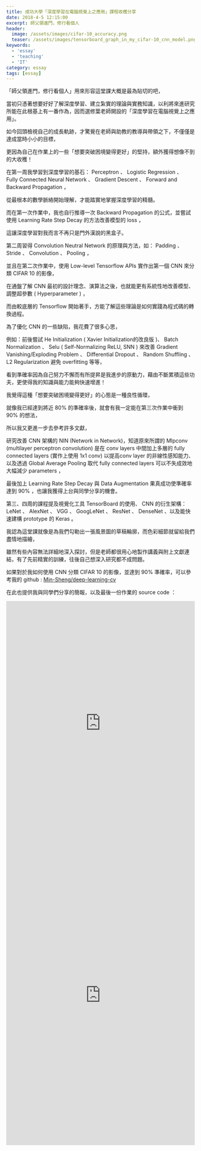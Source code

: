 ```yaml
---
title: 成功大學「深度學習在電腦視覺上之應用」課程收穫分享
date: 2018-4-5 12:15:00
excerpt: 師父領進門，修行看個人
header:
  image: /assets/images/cifar-10_accuracy.png
  teaser: /assets/images/tensorboard_graph_in_my_cifar-10_cnn_model.png
keywords: 
  - 'essay'
  - 'teaching'
  - 'IT'
category: essay
tags: [essay]
---
```


「師父領進門，修行看個人」用來形容這堂課大概是最為貼切的吧，

當初只憑著想要好好了解深度學習、建立紮實的理論與實務知識，以利將來進研究所能在此根基上有一番作為，因而選修葉老師開設的「深度學習在電腦視覺上之應用」。

如今回頭檢視自己的成長軌跡，才驚覺在老師與助教的教導與帶領之下，不僅僅是達成當時小小的目標，

更因為自己在作業上的一些「想要突破困境變得更好」的堅持，額外獲得想像不到的大收穫！

在第一周我學習到深度學習的基石： Perceptron 、 Logistic Regression 、 Fully Connected Neural Network 、 Gradient Descent 、 Forward and Backward Propagation ，

從最根本的數學脈絡開始理解，才能踏實地掌握深度學習的精髓。

而在第一次作業中，我也自行推導一次 Backward Propagation 的公式，並嘗試使用  Learning Rate Step Decay 的方法改善模型的 loss ，

這讓深度學習對我而言不再只是門外漢說的黑盒子。

第二周習得 Convolution Neutral Network  的原理與方法，如： Padding 、 Stride 、 Convolution 、 Pooling ，

並且在第二次作業中，使用 Low-level Tensorflow APIs 實作出第一個 CNN 來分類 CIFAR 10 的影像，

在通盤了解 CNN 最初的設計理念、演算法之後，也就能更有系統性地改善模型、調整超參數 ( Hyperparameter ) ，

而由較底層的 Tensorflow 開始著手，方能了解這些理論是如何實踐為程式碼的轉換過程。

為了優化 CNN 的一些缺陷，我花費了很多心思，

例如：前後嘗試 He Initialization ( Xavier Initialization的改良版 )、 Batch Normalization 、 Selu ( Self-Normalizing ReLU, SNN ) 來改善  Gradient Vanishing/Exploding Problem 、 Differential Dropout 、 Random Shuffling 、 L2 Regularization 避免 overfitting 等等，

看到準確率因為自己努力不懈而有所提昇是我進步的原動力，藉由不斷累積這些功夫，更使得我的知識與能力能夠快速增進！

我覺得這種「想要突破困境變得更好」的心態是一種良性循環，

就像我已經達到將近 80% 的準確率後，就會有我一定能在第三次作業中衝到 90% 的想法，

所以我又更進一步去參考許多文獻，

研究改善 CNN 架構的 NIN (Network in Network)，知道原來所謂的 Mlpconv (multilayer perceptron convolution) 是在 conv layers 中間加上多層的 fully connected layers (實作上使用 1x1 conv) 以提高conv layer 的非線性感知能力、以及透過 Global Average Pooling 取代 fully connected layers 可以不失成效地大幅減少 parameters ，

最後加上 Learning Rate Step Decay 與 Data Augmentation 果真成功使準確率達到 90% ，也讓我獲得上台與同學分享的機會。

第三、四周的課程提及視覺化工具 TensorBoard 的使用、 CNN 的衍生架構： LeNet 、 AlexNet 、 VGG 、 GoogLeNet 、 ResNet 、 DenseNet 、以及能快速建構 prototype 的 Keras 。

我認為這堂課就像是為我們勾勒出一張風景圖的草稿輪廓，而色彩細節就留給我們盡情地描繪，

雖然有些內容無法詳細地深入探討，但是老師都很用心地製作講義與附上文獻連結，有了先前精實的訓練，往後自己想深入研究都不成問題。

如果對於我如何使用 CNN 分類 CIFAR 10 的影像，並達到 90% 準確率，可以參考我的 github : [Min-Sheng/deep-learning-cv](https://github.com/Min-Sheng/deep-learning-cv)

在此也提供我與同學們分享的簡報，以及最後一份作業的 source code ：

<iframe src="https://min-sheng.github.io/deep-learning-cv/week3/Project/%E6%B7%B1%E5%BA%A6%E5%AD%B8%E7%BF%92%E5%A0%B1%E5%91%8A_%E9%86%AB%E5%B7%A5%E7%B3%BB_%E5%90%B3%E6%97%BB%E6%98%87.html" style="width:100%; height:650px;" frameborder="0"></iframe> 

<iframe src="https://min-sheng.github.io/deep-learning-cv/week3/Project/final_dlnd_image_classification_with_DA.html" style="width:100%; height:800px;" frameborder="0" scrolling="yes"></iframe>
